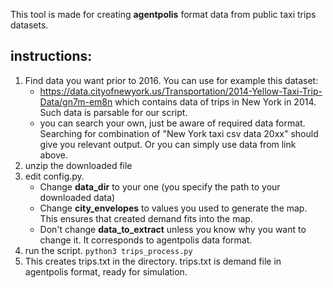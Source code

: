 This tool is made for creating **agentpolis** format data from public taxi trips datasets.

## instructions:
1. Find data you want prior to 2016. You can use for example this dataset:
	-  https://data.cityofnewyork.us/Transportation/2014-Yellow-Taxi-Trip-Data/gn7m-em8n which contains data of trips in New York in 2014. Such data is parsable for our script.
	- you can search your own, just be aware of required data format. Searching for combination of "New York taxi csv data 20xx" should give you relevant output. Or you can simply use data from link above.
2. unzip the downloaded file
3. edit config.py.
	- Change **data_dir** to your one (you specify the path to your downloaded data)
	- Change **city_envelopes** to values you used to generate the map. This ensures that created demand fits into the map.
	- Don't change **data_to_extract** unless you know why you want to change it. It corresponds to agentpolis data format.
4. run the script.
	 `python3 trips_process.py`
5. This creates trips.txt in the directory. trips.txt is demand file in agentpolis format, ready for simulation. 
